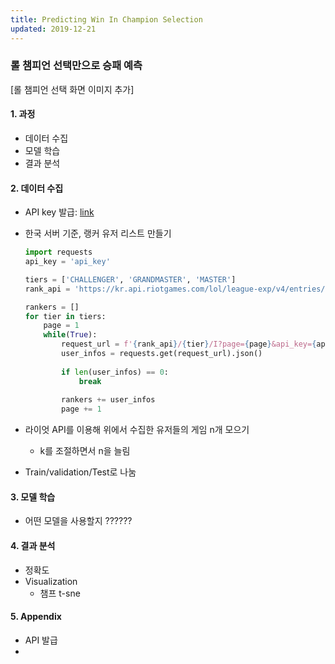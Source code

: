 ```yaml
---
title: Predicting Win In Champion Selection
updated: 2019-12-21
---
```


###  롤 챔피언 선택만으로 승패 예측

[롤 챔피언 선택 화면 이미지 추가]



#### 1. 과정

- 데이터 수집
- 모델 학습
- 결과 분석



#### 2. 데이터 수집

- API key 발급: [link](https://developer.riotgames.com/)
  
- 한국 서버 기준, 랭커 유저 리스트 만들기
  
  ```python
  import requests
  api_key = 'api_key'
  
  tiers = ['CHALLENGER', 'GRANDMASTER', 'MASTER']
  rank_api = 'https://kr.api.riotgames.com/lol/league-exp/v4/entries/RANKED_SOLO_5x5'
  
  rankers = []
  for tier in tiers:
      page = 1
      while(True):
          request_url = f'{rank_api}/{tier}/I?page={page}&api_key={api_key}'
          user_infos = requests.get(request_url).json()
          
          if len(user_infos) == 0:
              break
          
          rankers += user_infos
          page += 1
  ```
  
- 라이엇 API를 이용해 위에서 수집한 유저들의 게임  n개 모으기
  
  -  k를 조절하면서 n을 늘림
  
- Train/validation/Test로 나눔



#### 3. 모델 학습

- 어떤 모델을 사용할지 ??????



#### 4. 결과 분석

- 정확도 
- Visualization
  - 챔프 t-sne 



#### 5. Appendix

- API  발급
- 